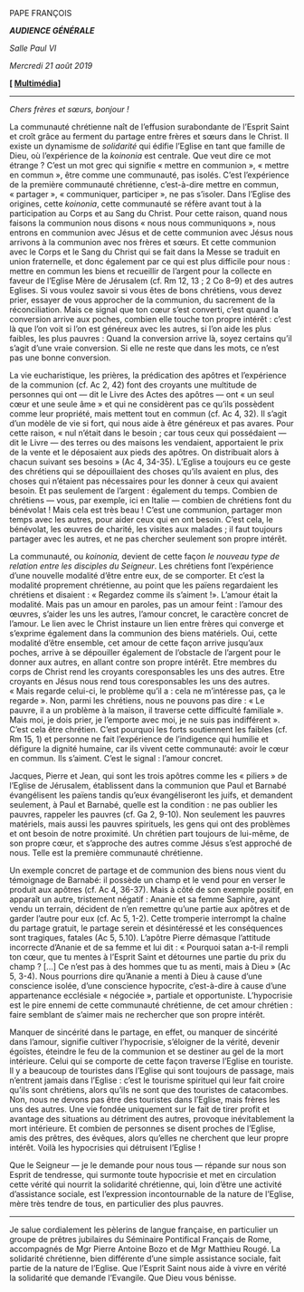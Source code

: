 PAPE FRANÇOIS

***AUDIENCE GÉNÉRALE***

*Salle Paul VI*

*Mercredi 21 août 2019*

**[ [Multimédia](http://w2.vatican.va/content/francesco/fr/events/event.dir.html/content/vaticanevents/fr/2019/8/21/udienzagenerale.html)]**

* * *

*Chers frères et sœurs, bonjour !*

La communauté chrétienne naît de l’effusion surabondante de l’Esprit Saint et croît grâce au ferment du partage entre frères et sœurs dans le Christ. Il existe un dynamisme de *solidarité* qui édifie l’Eglise en tant que famille de Dieu, où l’expérience de la *koinonia* est centrale. Que veut dire ce mot étrange ? C’est un mot grec qui signifie « mettre en communion », « mettre en commun », être comme une communauté, pas isolés. C’est l’expérience de la première communauté chrétienne, c’est-à-dire mettre en commun, « partager », « communiquer, participer », ne pas s’isoler. Dans l’Eglise des origines, cette *koinonia*, cette communauté se réfère avant tout à la participation au Corps et au Sang du Christ. Pour cette raison, quand nous faisons la communion nous disons « nous nous communiquons », nous entrons en communion avec Jésus et de cette communion avec Jésus nous arrivons à la communion avec nos frères et sœurs. Et cette communion avec le Corps et le Sang du Christ qui se fait dans la Messe se traduit en union fraternelle, et donc également par ce qui est plus difficile pour nous : mettre en commun les biens et recueillir de l’argent pour la collecte en faveur de l’Eglise Mère de Jérusalem (cf. Rm 12, 13 ; 2 Co 8–9) et des autres Eglises. Si vous voulez savoir si vous êtes de bons chrétiens, vous devez prier, essayer de vous approcher de la communion, du sacrement de la réconciliation. Mais ce signal que ton cœur s’est converti, c’est quand la conversion arrive aux poches, combien elle touche ton propre intérêt : c’est là que l’on voit si l’on est généreux avec les autres, si l’on aide les plus faibles, les plus pauvres : Quand la conversion arrive là, soyez certains qu’il s’agit d’une vraie conversion. Si elle ne reste que dans les mots, ce n’est pas une bonne conversion.

La vie eucharistique, les prières, la prédication des apôtres et l’expérience de la communion (cf. Ac 2, 42) font des croyants une multitude de personnes qui ont — dit le Livre des Actes des apôtres — ont « un seul cœur et une seule âme » et qui ne considèrent pas ce qu’ils possèdent comme leur propriété, mais mettent tout en commun (cf. Ac 4, 32). Il s’agit d’un modèle de vie si fort, qui nous aide à être généreux et pas avares. Pour cette raison, « nul n’était dans le besoin ; car tous ceux qui possédaient — dit le Livre — des terres ou des maisons les vendaient, apportaient le prix de la vente et le déposaient aux pieds des apôtres. On distribuait alors à chacun suivant ses besoins » (Ac 4, 34-35). L’Eglise a toujours eu ce geste des chrétiens qui se dépouillaient des choses qu’ils avaient en plus, des choses qui n’étaient pas nécessaires pour les donner à ceux qui avaient besoin. Et pas seulement de l’argent : également du temps. Combien de chrétiens — vous, par exemple, ici en Italie — combien de chrétiens font du bénévolat ! Mais cela est très beau ! C’est une communion, partager mon temps avec les autres, pour aider ceux qui en ont besoin. C’est cela, le bénévolat, les œuvres de charité, les visites aux malades ; il faut toujours partager avec les autres, et ne pas chercher seulement son propre intérêt.

La communauté, ou *koinonia,* devient de cette façon *le nouveau type de relation entre les disciples du Seigneur*. Les chrétiens font l’expérience d’une nouvelle modalité d’être entre eux, de se comporter. Et c’est la modalité proprement chrétienne, au point que les païens regardaient les chrétiens et disaient : « Regardez comme ils s’aiment !». L’amour était la modalité. Mais pas un amour en paroles, pas un amour feint : l’amour des œuvres, s’aider les uns les autres, l’amour concret, le caractère concret de l’amour. Le lien avec le Christ instaure un lien entre frères qui converge et s’exprime également dans la communion des biens matériels. Oui, cette modalité d’être ensemble, cet amour de cette façon arrive jusqu’aux poches, arrive à se dépouiller également de l’obstacle de l’argent pour le donner aux autres, en allant contre son propre intérêt. Etre membres du corps de Christ rend les croyants coresponsables les uns des autres. Etre croyants en Jésus nous rend tous coresponsables les uns des autres. « Mais regarde celui-ci, le problème qu’il a : cela ne m’intéresse pas, ça le regarde ». Non, parmi les chrétiens, nous ne pouvons pas dire : « Le pauvre, il a un problème à la maison, il traverse cette difficulté familiale ». Mais moi, je dois prier, je l’emporte avec moi, je ne suis pas indifférent ». C’est cela être chrétien. C’est pourquoi les forts soutiennent les faibles (cf. Rm 15, 1) et personne ne fait l’expérience de l’indigence qui humilie et défigure la dignité humaine, car ils vivent cette communauté: avoir le cœur en commun. Ils s’aiment. C’est le signal : l’amour concret.

Jacques, Pierre et Jean, qui sont les trois apôtres comme les « piliers » de l’Eglise de Jérusalem, établissent dans la communion que Paul et Barnabé évangélisent les païens tandis qu’eux évangéliseront les juifs, et demandent seulement, à Paul et Barnabé, quelle est la condition : ne pas oublier les pauvres, rappeler les pauvres (cf. Ga 2, 9-10). Non seulement les pauvres matériels, mais aussi les pauvres spirituels, les gens qui ont des problèmes et ont besoin de notre proximité. Un chrétien part toujours de lui-même, de son propre cœur, et s’approche des autres comme Jésus s’est approché de nous. Telle est la première communauté chrétienne.

Un exemple concret de partage et de communion des biens nous vient du témoignage de Barnabé: il possède un champ et le vend pour en verser le produit aux apôtres (cf. Ac 4, 36-37). Mais à côté de son exemple positif, en apparaît un autre, tristement négatif : Ananie et sa femme Saphire, ayant vendu un terrain, décident de n’en remettre qu’une partie aux apôtres et de garder l’autre pour eux (cf. Ac 5, 1-2). Cette tromperie interrompt la chaîne du partage gratuit, le partage serein et désintéressé et les conséquences sont tragiques, fatales (Ac 5, 5.10). L’apôtre Pierre démasque l’attitude incorrecte d’Ananie et de sa femme et lui dit : « Pourquoi satan a-t-il rempli ton cœur, que tu mentes à l’Esprit Saint et détournes une partie du prix du champ ? [...] Ce n’est pas à des hommes que tu as menti, mais à Dieu » (Ac 5, 3-4). Nous pourrions dire qu’Ananie a menti à Dieu à cause d’une conscience isolée, d’une conscience hypocrite, c’est-à-dire à cause d’une appartenance ecclésiale « négociée », partiale et opportuniste. L’hypocrisie est le pire ennemi de cette communauté chrétienne, de cet amour chrétien : faire semblant de s’aimer mais ne rechercher que son propre intérêt.

Manquer de sincérité dans le partage, en effet, ou manquer de sincérité dans l’amour, signifie cultiver l’hypocrisie, s’éloigner de la vérité, devenir égoïstes, éteindre le feu de la communion et se destiner au gel de la mort intérieure. Celui qui se comporte de cette façon traverse l’Eglise en touriste. Il y a beaucoup de touristes dans l’Eglise qui sont toujours de passage, mais n’entrent jamais dans l’Eglise : c’est le tourisme spirituel qui leur fait croire qu’ils sont chrétiens, alors qu’ils ne sont que des touristes de catacombes. Non, nous ne devons pas être des touristes dans l’Eglise, mais frères les uns des autres. Une vie fondée uniquement sur le fait de tirer profit et avantage des situations au détriment des autres, provoque inévitablement la mort intérieure. Et combien de personnes se disent proches de l’Eglise, amis des prêtres, des évêques, alors qu’elles ne cherchent que leur propre intérêt. Voilà les hypocrisies qui détruisent l’Eglise !

Que le Seigneur — je le demande pour nous tous — répande sur nous son Esprit de tendresse, qui surmonte toute hypocrisie et met en circulation cette vérité qui nourrit la solidarité chrétienne, qui, loin d’être une activité d’assistance sociale, est l’expression incontournable de la nature de l’Eglise, mère très tendre de tous, en particulier des plus pauvres.

* * *

Je salue cordialement les pèlerins de langue française, en particulier un groupe de prêtres jubilaires du Séminaire Pontifical Français de Rome, accompagnés de Mgr Pierre Antoine Bozo et de Mgr Matthieu Rougé. La solidarité chrétienne, bien différente d’une simple assistance sociale, fait partie de la nature de l’Eglise. Que l’Esprit Saint nous aide à vivre en vérité la solidarité que demande l’Evangile. Que Dieu vous bénisse.
